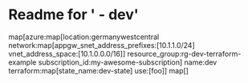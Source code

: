 # Readme for '<no value> - dev'

map[azure:map[location:germanywestcentral network:map[appgw_snet_address_prefixes:[10.1.1.0/24] vnet_address_space:[10.1.0.0.0/16]] resource_group:rg-dev-terraform-example subscription_id:my-awesome-subscription] name:dev terraform:map[state_name:dev-state] use:[foo]]
map[]
